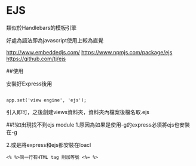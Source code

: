 # EJS

類似於Handlebars的模板引擎

好處為語法即為javascript使用上較為直覺

http://www.embeddedjs.com/
https://www.npmjs.com/package/ejs
https://github.com/tj/ejs

##使用

安裝好Express後用

```

app.set('view engine', 'ejs');
```
引入即可，之後創建views資料夾，資料夾內檔案後檔名取.ejs

##!!如出現找不到ejs module
1.原因為如果是使用-g的express必須將ejs也安裝在-g

2.或是將express和ejs都安裝在loacl

```
<% %>同一行有HTML tag 則加等號 <%= %>

```
